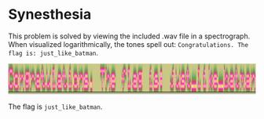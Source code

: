 # Synesthesia

This problem is solved by viewing the included .wav file in a spectrograph. When visualized logarithmically, the tones spell out: `Congratulations. The flag is: just_like_batman`.

![View through a logarithmic spectograph](flag.png)

The flag is `just_like_batman`.
